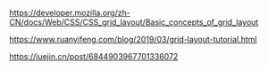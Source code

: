 https://developer.mozilla.org/zh-CN/docs/Web/CSS/CSS_grid_layout/Basic_concepts_of_grid_layout



https://www.ruanyifeng.com/blog/2019/03/grid-layout-tutorial.html



https://juejin.cn/post/6844903967701336072